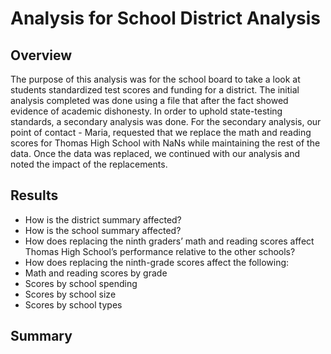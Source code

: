 # Analysis for School District Analysis

## Overview
The purpose of this analysis was for the school board to take a look at students standardized test scores and funding for a district. The initial analysis completed was done using a file that after the fact showed evidence of academic dishonesty.  In order to uphold state-testing standards, a secondary analysis was done. For the secondary analysis, our point of contact - Maria, requested that we replace the math and reading scores for Thomas High School with NaNs while maintaining the rest of the data. Once the data was replaced, we continued with our analysis and noted the impact of the replacements.

## Results
* How is the district summary affected?
* How is the school summary affected?
* How does replacing the ninth graders’ math and reading scores affect Thomas High School’s performance relative to the other schools?
* How does replacing the ninth-grade scores affect the following:
* Math and reading scores by grade
* Scores by school spending
* Scores by school size
* Scores by school types

## Summary
